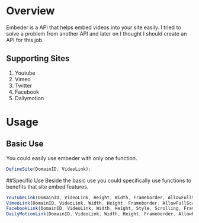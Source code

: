 # Overview
Embeder is a API that helps embed videos into your site easily. I tried to solve a problem from another API and later on I thought I should create an API for this job.


## Supporting Sites

1. Youtube
2. Vimeo
3. Twitter
4. Facebook
5. Dailymotion

# Usage

## Basic Use
You could easily use embeder with only one function.
```javascript
DefineSite(DomainID, VideoLink);
```

##Specific Use
Beside the basic use you could specifically use functions to benefits that site embed features.
```javascript
YoutubeLink(DomainID, VideoLink, Height, Width, Frameborder, AllowFullScreen)
VimeoLink(DomainID, VideoLink, Width, Height, Frameborder, AllowFullScreen)
FacebookLink(DomainID, VideoLink, Width, Height, Style, Scrolling, Frameborder, AllowFullScreen)
DailyMotionLink(DomainID, VideoLink, Width, Height, Frameborder, AllowFullScreen)
```